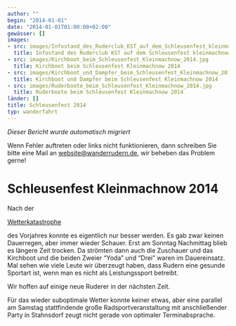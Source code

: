 ```yaml
---
author: ""
begin: "2014-01-01"
date: "2014-01-01T01:00:00+02:00"
gewässer: []
images:
- src: images/Infostand_des_Ruderclub_KST_auf_dem_Schleusenfest_kleinmachnow_2014.jpg
  title: Infostand des Ruderclub KST auf dem Schleusenfest kleinmachnow 2014
- src: images/Kirchboot_beim_Schleusenfest_Kleinmachnow_2014.jpg
  title: Kirchboot beim Schleusenfest Kleinmachnow 2014
- src: images/Kirchboot_und_Dampfer_beim_Schleusenfest_Kleinmachnow_2014.jpg
  title: Kirchboot und Dampfer beim Schleusenfest Kleinmachnow 2014
- src: images/Ruderboote_beim_Schleusenfest_Kleinmachnow_2014.jpg
  title: Ruderboote beim Schleusenfest Kleinmachnow 2014
länder: []
title: Schleusenfest 2014
typ: wanderfahrt
---
```



*Dieser Bericht wurde automatisch migriert*

Wenn Fehler auftreten oder links nicht funktionieren, dann schreiben Sie bitte eine Mail an website@wanderrudern.de, wir beheben das Problem gerne!



# Schleusenfest Kleinmachnow 2014


Nach der

[Wetterkatastrophe](/berichte/2014/schleusenfest_2013)

des Vorjahres konnte es eigentlich nur besser werden. Es gab zwar keinen Dauerregen, aber immer wieder Schauer. Erst am Sonntag Nachmittag blieb es längere Zeit trocken. Da strömten dann auch die Zuschauer und das Kirchboot und die beiden Zweier “Yoda” und “Drei” waren im Dauereinsatz. Mal sehen wie viele Leute wir überzeugt haben, dass Rudern eine gesunde Sportart ist, wenn man es nicht als Leistungssport betreibt.

Wir hoffen auf einige neue Ruderer in der nächsten Zeit.

Für das wieder suboptimale Wetter konnte keiner etwas, aber eine parallel am Samstag stattfindende große Radsportveranstaltung mit anschließender Party in Stahnsdorf zeugt nicht gerade von optimaler Terminabsprache.